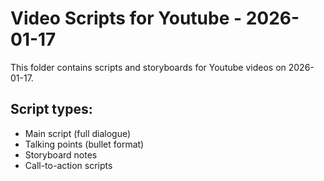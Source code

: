 # Video Scripts for Youtube - 2026-01-17

This folder contains scripts and storyboards for Youtube videos on 2026-01-17.

## Script types:
- Main script (full dialogue)
- Talking points (bullet format)
- Storyboard notes
- Call-to-action scripts
